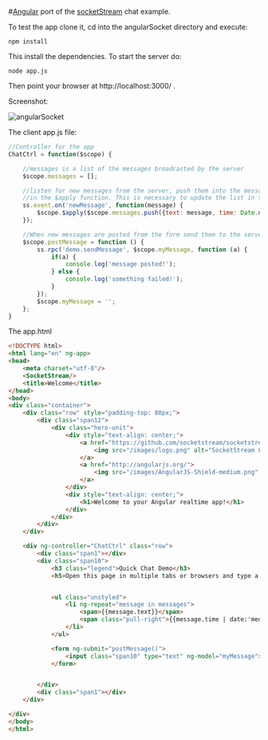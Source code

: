 #[Angular](http://angularjs.org/) port of the [socketStream](http://www.socketstream.org/) chat example.

To test the app clone it, cd into the angularSocket directory and execute:

    npm install

This install the dependencies. To start the server do:

    node app.js

Then point your browser at http://localhost:3000/ .

Screenshot:

![angularSocket](https://raw.github.com/klokoy/angularSocket/master/images/screenshot.png)

The client app.js file:

```javascript
//Controller for the app
ChatCtrl = function($scope) {

    //messages is a list of the messages broadcasted by the server
    $scope.messages = [];

    //listen for new messages from the server, push them into the messages list
    //in the $apply function. This is necessary to update the list in the view.
    ss.event.on('newMessage', function(message) {
        $scope.$apply($scope.messages.push({text: message, time: Date.now()}));
    });

    //When new messages are posted from the form send them to the server.
    $scope.postMessage = function () {
        ss.rpc('demo.sendMessage', $scope.myMessage, function (a) {
            if(a) {
                console.log('message posted!');
            } else {
                console.log('something failed!');
            }
        });
        $scope.myMessage = '';
    };
}
```

The app.html
```html
<!DOCTYPE html>
<html lang="en" ng-app>
<head>
    <meta charset="utf-8"/>
    <SocketStream/>
    <title>Welcome</title>
</head>
<body>
<div class="container">
    <div class="row" style="padding-top: 80px;">
        <div class="span12">
            <div class="hero-unit">
                <div style="text-align: center;">
                    <a href="https://github.com/socketstream/socketstream">
                        <img src="/images/logo.png" alt="SocketStream Logo" width="160" height="160">
                    </a>
                    <a href="http://angularjs.org/">
                        <img src="/images/AngularJS-Shield-medium.png" width="160" height="160" alt="Angular Logo">
                    </a>
                </div>
                <div style="text-align: center;">
                    <h1>Welcome to your Angular realtime app!</h1>
                </div>
            </div>
        </div>
    </div>

    <div ng-controller="ChatCtrl" class="row">
        <div class="span1"></div>
        <div class="span10">
            <h3 class="legend">Quick Chat Demo</h3>
            <h5>Open this page in multiple tabs or browsers and type a message below</h5>


            <ul class="unstyled">
                <li ng-repeat="message in messages">
                    <span>{{message.text}}</span>
                    <span class="pull-right">{{message.time | date:'medium'}}</span>
                </li>
            </ul>

            <form ng-submit="postMessage()">
                <input class="span10" type="text" ng-model="myMessage">
            </form>


        </div>
        <div class="span1"></div>
    </div>

</div>
</body>
</html>
```


